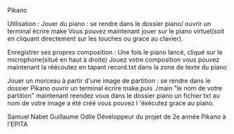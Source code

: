 Pikano

Utilisation :
  Jouer du piano :
    se rendre dans le dossier piano/
    ouvrir un terminal écrire make
    Vous pouvez maintenant jouer sur le piano virtuel(soit en cliquant directement sur les touches ou grace au clavier).
    
  Enregistrer ses propres composition :
    Une fois le piano lancé, cliqué sur le microphone(situé en haut à droite)
    Jouez votre composition
    vous pouvez maintenant la réécoutez en tapant record.txt dans la zone de texte du piano
  
  Jouer un morceau à partir d'une image de partition :
  se rendre dans le dossier Pikano
  ouvrir un terminal écrire make,puis ./main "le nom de votre partition"
  maintenant reendez vous dans le dossier piano un fichier txt au nom de votre image a été créé
  vous pouvez l 'éxécutez grace au piano.
  
  
  
  Samuel Nabet
  Guillaume Odile
  Développeur du projet de 2e année Pikano à l'EPITA
